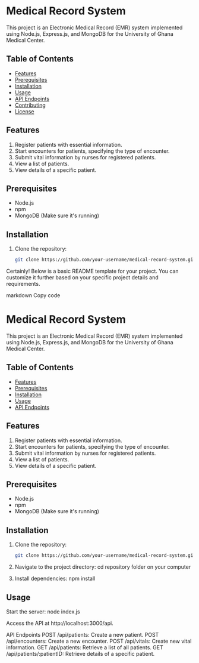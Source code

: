 # Medical Record System

This project is an Electronic Medical Record (EMR) system implemented using Node.js, Express.js, and MongoDB for the University of Ghana Medical Center.

## Table of Contents

- [Features](#features)
- [Prerequisites](#prerequisites)
- [Installation](#installation)
- [Usage](#usage)
- [API Endpoints](#api-endpoints)
- [Contributing](#contributing)
- [License](#license)

## Features

1. Register patients with essential information.
2. Start encounters for patients, specifying the type of encounter.
3. Submit vital information by nurses for registered patients.
4. View a list of patients.
5. View details of a specific patient.

## Prerequisites

- Node.js
- npm
- MongoDB (Make sure it's running)

## Installation

1. Clone the repository:

   ```bash
   git clone https://github.com/your-username/medical-record-system.git


Certainly! Below is a basic README template for your project. You can customize it further based on your specific project details and requirements.

markdown
Copy code
# Medical Record System

This project is an Electronic Medical Record (EMR) system implemented using Node.js, Express.js, and MongoDB for the University of Ghana Medical Center.

## Table of Contents

- [Features](#features)
- [Prerequisites](#prerequisites)
- [Installation](#installation)
- [Usage](#usage)
- [API Endpoints](#api-endpoints)

## Features

1. Register patients with essential information.
2. Start encounters for patients, specifying the type of encounter.
3. Submit vital information by nurses for registered patients.
4. View a list of patients.
5. View details of a specific patient.

## Prerequisites

- Node.js
- npm
- MongoDB (Make sure it's running)

## Installation

1. Clone the repository:

   ```bash
   git clone https://github.com/your-username/medical-record-system.git
   ```


2. Navigate to the project directory:
cd repository folder on your computer

3. Install dependencies:
npm install

## Usage
Start the server:
node index.js


Access the API at http://localhost:3000/api.

API Endpoints
POST /api/patients: Create a new patient.
POST /api/encounters: Create a new encounter.
POST /api/vitals: Create new vital information.
GET /api/patients: Retrieve a list of all patients.
GET /api/patients/:patientID: Retrieve details of a specific patient.